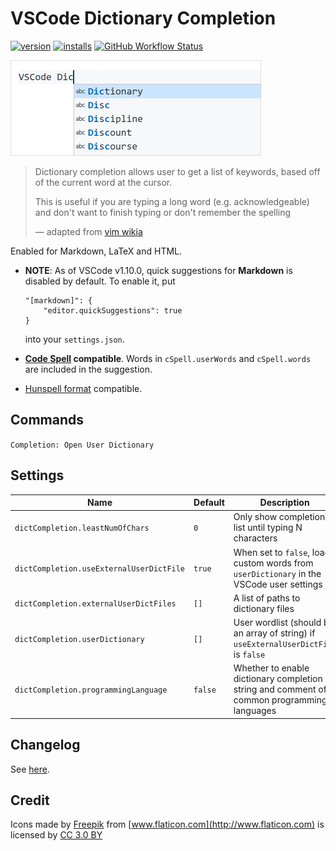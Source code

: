 # VSCode Dictionary Completion

[![version](https://vsmarketplacebadge.apphb.com/version/yzhang.dictionary-completion.svg?style=flat-square)](https://marketplace.visualstudio.com/items?itemName=yzhang.dictionary-completion)
[![installs](https://vsmarketplacebadge.apphb.com/installs/yzhang.dictionary-completion.svg?style=flat-square)](https://marketplace.visualstudio.com/items?itemName=yzhang.dictionary-completion)
[![GitHub Workflow Status](https://img.shields.io/github/workflow/status/yzhang-gh/vscode-dic-completion/CI?style=flat-square)](https://github.com/yzhang-gh/vscode-dic-completion/actions)

<img src="images/completion.png" alt="completion" width="401px">

> Dictionary completion allows user to get a list of keywords, based off of the current word at the cursor.
>
> This is useful if you are typing a long word (e.g. acknowledgeable) and don't want to finish typing or don't remember the spelling
>
> — adapted from [vim wikia](http://vim.wikia.com/wiki/Dictionary_completions)

Enabled for Markdown, LaTeX and HTML.

- **NOTE**: As of VSCode v1.10.0, quick suggestions for **Markdown** is disabled by default. To enable it, put
  ```
  "[markdown]": {
      "editor.quickSuggestions": true
  }
  ```
  into your `settings.json`.

- **[Code Spell](https://marketplace.visualstudio.com/items?itemName=streetsidesoftware.code-spell-checker) compatible**. Words in `cSpell.userWords` and `cSpell.words` are included in the suggestion.

- [Hunspell format](http://manpages.ubuntu.com/manpages/cosmic/man5/hunspell.5.html) compatible.

## Commands

`Completion: Open User Dictionary`

## Settings

| Name                                     | Default | Description                                                                                   |
| ---------------------------------------- | ------- | --------------------------------------------------------------------------------------------- |
| `dictCompletion.leastNumOfChars`         | `0`     | Only show completion list until typing N characters                                           |
| `dictCompletion.useExternalUserDictFile` | `true`  | When set to `false`, load custom words from `userDictionary` in the VSCode user settings      |
| `dictCompletion.externalUserDictFiles`   | `[]`    | A list of paths to dictionary files                                                           |
| `dictCompletion.userDictionary`          | `[]`    | User wordlist (should be an array of string) if `useExternalUserDictFile` is `false`          |
| `dictCompletion.programmingLanguage`     | `false` | Whether to enable dictionary completion in string and comment of common programming languages |

## Changelog

See [here](CHANGELOG.md).

## Credit

Icons made by [Freepik](http://www.freepik.com) from [www.flaticon.com](http://www.flaticon.com) is licensed by [CC 3.0 BY](http://creativecommons.org/licenses/by/3.0/)
